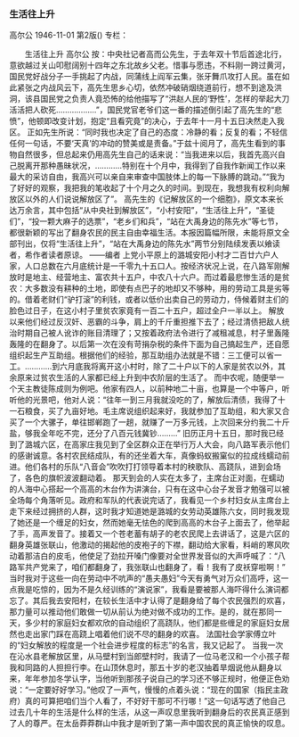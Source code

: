 ### 生活往上升
高尔公
1946-11-01
第2版()
专栏：

　　生活往上升
    高尔公
    按：中央社记者高而公先生，于去年双十节后首途北行，意欲越过关山叩慰阔别十四年之东北故乡父老。惜事与愿违，不料刚一跨过黄河，国民党好战分子一手挑起了内战，同蒲线上阎军云集，张牙舞爪攻打人民。虽在如此紧张之内战风云下，高先生思乡心切，依然冲破硝烟绕道前行，想不到途及洪洞，该县国民党之负责人竟恐怖的给他描写了“洪赵人民的‘野性’，怎样的举起大刀活活把人砍死………………”，国民党官老爷们这一番的描述倒引起了高先生的“悲愤”，他顿即改变计划，抱定“且看究竟”的决心，于去年十一月十五日决然走入我区。
    正如先生所说：“同时我也决定了自己的态度：冷静的看；反复的看；不轻信任何一句话，不要‘天真’的冲动的赞美或是责备。”于兹十阅月了，高先生看到的事物自然很多，但总起来仍用高先生自己的话来说：“当我进来以后，我首先高兴自己脱离开那种愚昧状况，…………特别在十个月中，我得到了自我作新闻工作以来最大的采访自由，我高兴可以亲自来审查中国肢体上的每一下脉膊的跳动。”“我为了好好的观察，我把我的笔收起了十个月之久的时间。到现在，我想我有权利向解放区以外的人们说说解放区了”。
    高先生的《记解放区的一个细胞》，原文本来长达万余言，其中包括“从中央社到解放区”，“小村安阳”，“生活往上升”，“圣徒们”，“投一颗大麻子的选票”，“老乡们和兵”，“站在大禹身边的陈先水”等七节，都很新颖的写出了翻身农民的民主自由幸福生活。本报因篇幅所限，未能将原文全部刊出，仅将“生活往上升”，“站在大禹身边的陈先水”两节分别陆续发表以飨读者，希作者读者原谅。
                ——编者
    上党小平原上的潞城安阳小村才二百廿六户人家，人口总数在六月底统计是一千零九十五口人。按经济状况上说，在八路军刚解放时是地主、经营地主、富农共十五户，中农八十六户。而过着最悲惨生活的是贫农：大多数没有耕种的土地，即使有点巴子的地却又不够种，用的劳动工具是劣等的。借着老财们“驴打滚”的利钱，或者以低价出卖自己的劳动力，侍候着财主们的脸色过日子，在这小村子里贫农家竟有一百二十五户，超过全户一半以上。
    解放以来他们经过反汉奸、恶霸的斗争，肩上的千斤重担推下去了；经过清债把敌人统治时期自己被人讹诈的账目清理了；又按着政府法令进行了减租减息，村子里轰隆轰隆的在翻身了。以后第一次在没有苛捐杂税的条件下面为自己搞起生产，还自愿组织起生产互助组。根据他们的经验，那互助组办法就是不错：三工便可以省一工。…………到六月底我将离开这小村时，除了二十户以下的人家是贫农以外，其余原来过贫农生活的人家都已经上升到中农阶层的生活了。
    而中农呢，随便举一个天主教徒陈成则为例吧。他家有四人，以前种地二十亩，也算是一个中等户，听听他的光景吧，他对人说：“往年一到三月我就没吃的了，解放后清债，我得了十一石粮食，买了九亩好地。毛主席说组织起来好，我就参加了互助组，和大家又合买了一个大骡子，单往邯郸跑了一趟，就赚了一万多元钱，上次回来分约我二十斤盐，够我全年吃不完，还分了八百元钱冀钞………”
    旧历正月十五日，那时我已经到了潞城六区，在高家庄我见到了全区群众正在举行万人大会，向八路军表示他们的感谢诚意。各村农民结成队，有的还坐着大车，真像蚂蚁搬窠似的拉成线蠕动前进。他们各村的乐队“八音会”吹吹打打领导着本村的秧歌队、高跷队，进到会场了，各色的旗帜波波翻动着。
    那天到会的人实在太多了，主席台正对面，在蠕动的人海中心搭起一个高高的木台作为讲演台，只有在这中心台子发音才勉强可以被全场每个角落听见。政府和军队的代表说完话了，我看见一个乡村妇女从主席台上走下来经过拥挤的人群，这时我才知道她是潞城的女劳动英雄陈六女，同时我发现了她还是一个缠足的妇女，然而她毫无怯色的爬到高高的木台子上面去了，他举起了手，高声发音了。接着又一个苍老蓄有胡子的老农民爬上去讲话了，这是六区的翻身英雄张联山，他激动的揭起他的皮袍子的下襟，翻动给大家看，料峭的寒风吹动着那洁白的皮毛，他使足了劲拉开嗓门像要对全世界发音似的大声呼喊了：“八路军共产党来了，咱们都翻身了，我张联山也翻身了，看！我有了皮袄穿啦啊！”
    当时我对于这些一向在劳动中不吭声的“愚夫愚妇”今天有勇气对万众们高呼，这一点我是吃惊的，因为不是久经训练的“演说家”，我看是要被那人海吓得什么演词都忘了。其后我去安阳村，在较长生活中才认得了是翻身给了每个农民强烈的欢喜，那力量可以推动他们敢做一切从前认为绝对做不成功的工作。是的，就在那同一天，多少村的家庭妇女都欢欣的自动组织了高跷队，他们都是些缠足的家庭妇女居然也走出家门踩在高跷上唱着他们说不尽的翻身的欢喜。
    法国社会学家傅立叶的“妇女解放的程度是一个社会进步程度的标志”的名言，我又记起了。
    当我一次在沁水县老解放区里，从马壁村到当郎壁村时，我请了一位马老汉和一个小孩子帮我和同路的人担担行李。在山顶休息时，那五十岁的老汉抽着旱烟说他从翻身以来，年年参加冬学认字，当他听到那孩子说自己的学习还不够正规时，他便正色劝说：“一定要好好学习。”他叹了一声气，慢慢的点着头说：“现在的国家（指民主政府）真的可算把咱们当个人看了，不好好干那可不行哪！”这一句话写透了他自己过去几十年的生活是什么样的生活，从这一声叹息里我听到翻身后的农民真正感到了人的尊严。在太岳莽莽群山中我才是听到了第一声中国农民的真正愉快的叹息。
